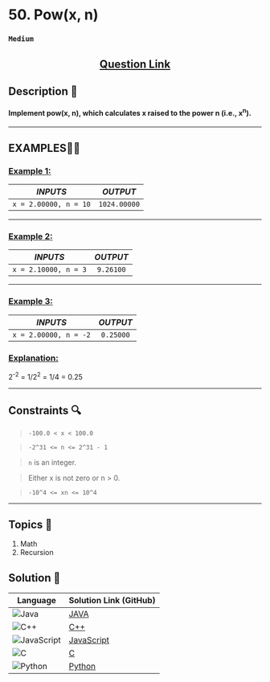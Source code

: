 # 50. Pow(x, n)

### `Medium`


<h2 align="center">
<a href="https://leetcode.com/problems/powx-n/description/"><strong>Question Link</strong></a>
</h2>


## Description 📑

#### Implement pow(x, n), which calculates x raised to the power n (i.e., x<sup>n</sup>).

---

## **EXAMPLES**💫✨ </br>

<h3>

<ins>**Example 1**:</ins> </br>


| _INPUTS_ | _OUTPUT_ |
| :-----------: | :-----------: |
| `x = 2.00000, n = 10` | `1024.00000` |

</h3>


____
<h3>

<ins>**Example 2**:</ins> </br>

| _INPUTS_ | _OUTPUT_ |
| :-----------: | :-----------: |
| `x = 2.10000, n = 3` | `9.26100` |

</h3>


___

<h3>

<ins>**Example 3**:</ins> </br>

| _INPUTS_ | _OUTPUT_ |
| :-----------: | :-----------: |
| `x = 2.00000, n = -2` | `0.25000` |

</h3>

<h3>
<ins>Explanation:</ins>
</h3>

2<sup>-2</sup> = 1/2<sup>2</sup> = 1/4 = 0.25

___

## Constraints 🔍

> `-100.0 < x < 100.0`</br>

> `-2^31 <= n <= 2^31 - 1` <br>

> `n` is an integer.

> Either x is not zero or n > 0.

> `-10^4 <= xn <= 10^4`

___

## Topics 📝

1. Math
2. Recursion


## Solution 📃

|  Language   |  Solution Link (GitHub) |
| ------------- | ------------- |
|  ![Java](https://img.shields.io/badge/java-%23ED8B00.svg?style=flat&logo=openjdk&logoColor=white)  | [JAVA]() |
|  ![C++](https://img.shields.io/badge/c++-%2300599C.svg?style=plastic&logo=c%2B%2B&logoColor=white)  | [C++]()  |
|  ![JavaScript](https://img.shields.io/badge/javascript-%23323330.svg?style=flat&logo=javascript&logoColor=%23F7DF1E)  | [JavaScript]() |
|![C](https://img.shields.io/badge/c-%2300599C.svg?style=plastic&logo=c&logoColor=white)| [C]() |
|![Python](https://img.shields.io/badge/python-3670A0?style=plastic&logo=python&logoColor=ffdd54)| [Python]() |
